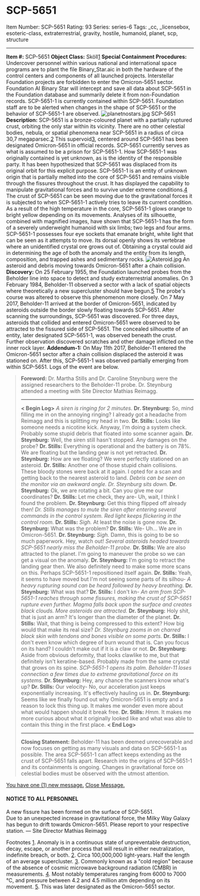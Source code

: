 # SCP-5651
Item Number: SCP-5651
Rating: 93
Series: series-6
Tags: _cc, _licensebox, esoteric-class, extraterrestrial, gravity, hostile, humanoid, planet, scp, structure

---

**Item #:** SCP-5651
**Object Class:** Sköll[1](javascript:;)
**Special Containment Procedures:** Undercover personnel within various national and international space programs are to plant the file Binary_Star.aic in both the hardware of the control centers and components of all launched projects. Interstellar Foundation projects are forbidden to enter the Omicron-5651 sector.
Foundation AI Binary Star will intercept and save all data about SCP-5651 in the Foundation database and summarily delete it from non-Foundation records.
SCP-5651-1 is currently contained within SCP-5651. Foundation staff are to be alerted when changes in the shape of SCP-5651 or the behavior of SCP-5651-1 are observed.
![planetnostars.jpg](https://scp-wiki.wdfiles.com/local--files/scp-5651/planetnostars.jpg)
SCP-5651
**Description:** SCP-5651 is a bronze-coloured planet with a partially ruptured crust, orbiting the only star within its vicinity. There are no other celestial bodies, nebula, or spatial phenomena near SCP-5651 in a radius of circa 30,7 megaparsec.[2](javascript:;) This supervoid[3](javascript:;), centered around SCP-5651 has been designated Omicron-5651 in official records.
SCP-5651 currently serves as what is assumed to be a prison for SCP-5651-1. How SCP-5651-1 was originally contained is yet unknown, as is the identity of the responsible party. It has been hypothesized that SCP-5651 was displaced from its original orbit for this explicit purpose.
SCP-5651-1 is an entity of unknown origin that is partially melted into the core of SCP-5651 and remains visible through the fissures throughout the crust. It has displayed the capability to manipulate gravitational forces and to survive under extreme conditions.[4](javascript:;) The crust of SCP-5651 can be seen moving due to the gravitational forces it is subjected to when SCP-5651-1 actively tries to leave its current condition.
As a result of the high temperature in the core, SCP-5651-1 glows orange to bright yellow depending on its movements. Analyses of its silhouette, combined with magnified images, have shown that SCP-5651-1 has the form of a severely underweight humanoid with six limbs; two legs and four arms. SCP-5651-1 possesses four eye sockets that emanate bright, white light that can be seen as it attempts to move. Its dorsal openly shows its vertebrae where an unidentified crystal ore grows out of. Obtaining a crystal could aid in determining the age of both the anomaly and the entity from its length, composition, and trapped ashes and sedimentary rocks.
![Asteroid.jpg](https://scp-wiki.wdfiles.com/local--files/scp-5651/Asteroid.jpg)
An asteroid and debris moving towards Omicron-5651 after a chain collision.
**Discovery:** On 25 February 1955, the Foundation launched probes from the Beholder line into space to detect and study extraterrestrial anomalies. On 3 February 1984, Beholder-11 observed a sector with a lack of spatial objects where theoretically a new supercluster should have begun.[5](javascript:;) The probe's course was altered to observe this phenomenon more closely.
On 7 May 2017, Beholder-11 arrived at the border of Omicron-5651, indicated by asteroids outside the border slowly floating towards SCP-5651. After scanning the surroundings, SCP-5651 was discovered. For three days, asteroids that collided and entered Omicron-5651 were observed to be attracted to the fissured side of SCP-5651. The concealed silhouette of an entity, later designated SCP-5651-1, was observed beneath the crust. Further observation discovered scratches and other damage inflicted on the inner rock layer.
**Addendum-1:** On May 11th 2017, Beholder-11 entered the Omicron-5651 sector after a chain collision displaced the asteroid it was stationed on. After this, SCP-5651-1 was observed partially emerging from within SCP-5651. Logs of the event are below.
> **Foreword:** Dr. Martha Stills and Dr. Caroline Steynburg were the assigned researchers to the Beholder-11 probe. Dr. Steynburg attended a meeting with Site Director Mathias Reimagg.
> * * *
> **< Begin Log>**
> _A siren is ringing for 2 minutes._
> **Dr. Steynburg:** So, mind filling me in on the annoying ringing? I already got a headache from Reimagg and this is splitting my head in two.
> **Dr. Stills:** Looks like someone needs a nicotine kick. Anyway, I'm doing a system check. Probably some stupid debris that floated into some scanner again.
> **Dr. Steynburg:** Well, the siren still hasn't stopped. Any damages on the probe?
> **Dr. Stills:** Everything is operational and the battery is on 78%. We are floating but the landing gear is not yet retracted.
> **Dr. Steynburg:** How are we floating? We were perfectly stationed on an asteroid.
> **Dr. Stills:** Another one of those stupid chain collisions. These bloody stones were back at it again. I opted for a scan and getting back to the nearest asteroid to land.
> _Debris can be seen on the monitor via an awkward angle. Dr. Steynburg sits down._
> **Dr. Steynburg:** Ok, we are rotating a bit. Can you give me our coordinates?
> **Dr. Stills:** Let me check, they are- Uh, wait, I think I found the problem.
> **Dr. Steynburg:** Get this thing flipped off already then!
> _Dr. Stills manages to mute the siren after entering several commands in the control system. Red light keeps flickering in the control room._
> **Dr. Stills:** _Sigh._ At least the noise is gone now.
> **Dr. Steynburg:** What was the problem?
> **Dr. Stills:** We- Uh… We are in Omicron-5651.
> **Dr. Steynburg:** _Sigh._ Damn, this is going to be so much paperwork. Hey, watch out!
> _Several asteroids headed towards SCP-5651 nearly miss the Beholder-11 probe._
> **Dr. Stills:** We are also attracted to the planet. I'm going to maneuver the probe so we can get a visual on the anomaly.
> **Dr. Steynburg:** I'm going to retract the landing gear then. We also definitely need to make some more scans on this. Perhaps SCP-5651-1 repositioned itself again.
> **Dr. Stills:** Yeah, it seems to have moved but I'm not seeing some parts of its silhou-
> _A heavy rupturing sound can be heard followed by heavy breathing._
> **Dr. Steynburg:** What was that?
> **Dr. Stills:** I don't kn-
> _An arm from SCP-5651-1 reaches through some fissures, making the crust of SCP-5651 rupture even further. Magma falls back upon the surface and creates black clouds. More asteroids are attracted._
> **Dr. Steynburg:** Holy shit, that is just an arm? It's longer than the diameter of the planet.
> **Dr. Stills:** Wait, that thing is being compressed to this extent? How big would that make its real size?
> _Dr. Steynburg zooms in on charred black skin with tendons and bones visible on some parts._
> **Dr. Stills:** I don't even know which degree of burn wound that is. Can you focus on its hand? I couldn't make out if it is a claw or not.
> **Dr. Steynburg:** Aside from obvious deformity, that looks clawlike to me, but that definitely isn't keratine-based. Probably made from the same crystal that grows on its spine.
> _SCP-5651-1 opens its palm. Beholder-11 loses connection a few times due to extreme gravitational force on its systems._
> **Dr. Steynburg:** Hey, any chance the scanners know what's up?
> **Dr. Stills:** Our velocity- No, our acceleration just keeps exponentially increasing. It's effectively hauling us in.
> **Dr. Steynburg:** Seems like we finally found out why Omicron-5651 is empty and a reason to lock this thing up. It makes me wonder even more about what would happen should it break free.
> **Dr. Stills:** _Hmm._ It makes me more curious about what it originally looked like and what was able to contain this thing in the first place.
> **< End Log>**
> * * *
> **Closing Statement:** Beholder-11 has been deemed unrecoverable and now focuses on getting as many visuals and data on SCP-5651-1 as possible.
> The area SCP-5651-1 can affect keeps extending as the crust of SCP-5651 falls apart. Research into the origins of SCP-5651-1 and its containments is ongoing. Changes in gravitational force on celestial bodies must be observed with the utmost attention.
  
  
  
  

[You have one (1) new message.](javascript:;)
[Close Message.](javascript:;)
#### NOTICE TO ALL PERSONNEL
A new fissure has been formed on the surface of SCP-5651.  
Due to an unexpected increase in gravitational force, the Milky Way Galaxy has begun to drift towards Omicron-5651.
Please report to your respective station.
— Site Director Mathias Reimagg
  
  
  
  
  
  

Footnotes
[1](javascript:;). Anomaly is in a continuous state of unpreventable destruction, decay, escape, or another process that will result in either neutralization, indefinite breach, or both.
[2](javascript:;). Circa 100,000,000 light-years. Half the length of an average supercluster.
[3](javascript:;). Commonly known as a "cold region" because of the absence of cosmic microwave background radiation (CMBR) in measurements.
[4](javascript:;). Most notably temperatures ranging from 6000 to 7000 °C, and pressure between 4.2 and 4.5 million atm depending on its movement.
[5](javascript:;). This was later designated as the Omicron-5651 sector.